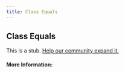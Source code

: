 ```yaml
---
title: Class Equals
---
```


## Class Equals

This is a stub. [Help our community expand it.](https://github.com/freeCodeCamp/guide-articles/tree/master/articles/CSS/Selectors/Attribute/Class-Equals/index.md)

<!-- The article goes here, in GitHub-flavored Markdown. Feel free to add YouTube videos, images, and CodePen/JSBin embeds  -->

#### More Information:
<!-- Please add any articles you think might be helpful to read before writing the article -->



